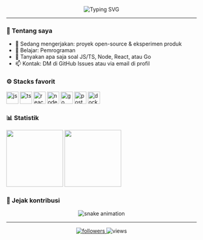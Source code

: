 <!-- Profil README untuk hamizan -->
<p align="center">
  <!-- Ketik otomatis (readme-typing-svg) -->
  <img src="https://readme-typing-svg.demolab.com?font=JetBrains+Mono&size=26&duration=2800&pause=500&center=true&vCenter=true&width=700&lines=Halo%2C+aku+hamizan!;Full-stack+%7C+Open-source+Enthusiast;Clean+code.+Fast+shipping.+Learning+daily." alt="Typing SVG" />
</p>

---

### 👋 Tentang saya

- 🔭 Sedang mengerjakan: proyek open-source & eksperimen produk
- 🌱 Belajar: Pemrograman
- 💬 Tanyakan apa saja soal JS/TS, Node, React, atau Go
- 📫 Kontak: DM di GitHub Issues atau via email di profil

### ⚙️ Stacks favorit

<p>
  <img src="https://cdn.jsdelivr.net/gh/devicons/devicon/icons/javascript/javascript-original.svg" alt="js" height="32" />
  <img src="https://cdn.jsdelivr.net/gh/devicons/devicon/icons/typescript/typescript-original.svg" alt="ts" height="32" />
  <img src="https://cdn.jsdelivr.net/gh/devicons/devicon/icons/react/react-original.svg" alt="react" height="32" />
  <img src="https://cdn.jsdelivr.net/gh/devicons/devicon/icons/nodejs/nodejs-original.svg" alt="node" height="32" />
  <img src="https://cdn.jsdelivr.net/gh/devicons/devicon/icons/go/go-original.svg" alt="go" height="32" />
  <img src="https://cdn.jsdelivr.net/gh/devicons/devicon/icons/postgresql/postgresql-original.svg" alt="postgres" height="32" />
  <img src="https://cdn.jsdelivr.net/gh/devicons/devicon/icons/docker/docker-original.svg" alt="docker" height="32" />
</p>

### 📊 Statistik

<p align="left">
  <img src="https://github-readme-stats.vercel.app/api?username=hamizan&show_icons=true&hide_title=true" height="150" />
  <img src="https://github-readme-streak-stats.herokuapp.com/?user=hamizan" height="150" />
</p>

### 🐍 Jejak kontribusi

<p align="center">
  <img src="https://raw.githubusercontent.com/hamizan/hamizan/output/snake.svg" alt="snake animation" />
</p>

---

<p align="center">
  <a href="https://github.com/hamizan?tab=followers">
    <img src="https://img.shields.io/github/followers/hamizan?style=for-the-badge" alt="followers" />
  </a>
  <img src="https://komarev.com/ghpvc/?username=hamizan&style=for-the-badge" alt="views" />
</p>
